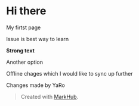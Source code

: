 # Hi there

My firtst page

Issue is best way to learn

**Strong text**

Another option

Offline chages which I would like to sync up further

Changes made by YaRo

> Created with [MarkHub](http://markhub.io/).
<!--markhub_data:
eyJoaXN0b3J5IjpbODUyNjMzNzExLDE5MzQ3NDEwNCwtMTEyND
g3MzQ0MywtMTkwNDMzNzAwLDE3NjYzMDU1OTgsMTAzMTY2NTg4
MiwtNDIwMjY4ODk3XX0=
-->